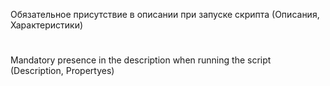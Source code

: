 Обязательное присутствие в описании при запуске скрипта
(Описания, Характеристики)
# 
Mandatory presence in the description when running the script
(Description, Propertyes)
